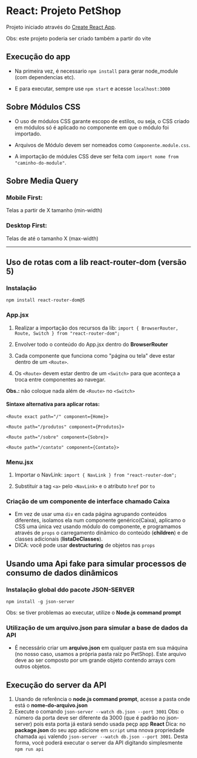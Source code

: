 # React: Projeto PetShop

Projeto iniciado através do [Create React App](https://github.com/facebook/create-react-app).

Obs: este projeto poderia ser criado também a partir do vite

## Execução do app

- Na primeira vez, é necessario `npm install` para gerar node_module (com dependencias etc).

- E para executar, sempre use `npm start` e acesse `localhost:3000`

## Sobre Módulos CSS

- O uso de módulos CSS garante escopo de estilos, ou seja, o CSS criado em módulos só é aplicado no componente em que o módulo foi importado.

- Arquivos de Módulo devem ser nomeados como `Componente.module.css`.

- A importação de módules CSS deve ser feita com `import nome from "caminho-do-module"`.

## Sobre Media Query

### Mobile First:

Telas a partir de X tamanho (min-width)

### Desktop First:

Telas de até o tamanho X (max-width)

---

## Uso de rotas com a lib react-router-dom (versão 5)

### Instalação

`npm install react-router-dom@5`

### App.jsx

1. Realizar a importação dos recursos da lib:
   `import { BrowserRouter, Route, Switch } from "react-router-dom";`

2. Envolver todo o conteúdo do App.jsx dentro do **BrowserRouter**

3. Cada componente que funciona como "página ou tela" deve estar dentro de um `<Route>`.

4. Os `<Route>` devem estar dentro de um `<Switch>` para que aconteça a troca entre componentes ao navegar.

**Obs.:** não coloque nada além de `<Route>` no `<Switch>`

#### Sintaxe alternativa para aplicar rotas:

`<Route exact path="/" component={Home}>`

`<Route path="/produtos" component={Produtos}>`

`<Route path="/sobre" component={Sobre}>`

`<Route path="/contato" component={Contato}>`

### Menu.jsx

1. Importar o NavLink:
   `import { NavLink } from "react-router-dom";`

2. Substituir a tag `<a>` pelo `<NavLink>` e o atributo `href` por `to`

### Criação de um componente de interface chamado Caixa

- Em vez de usar uma `div` en cada página agrupando conteúdos diferentes, isolamos ela num componente genérico(Caixa), aplicamo o CSS uma única vez usando módulo do componente, e programamos através de `props` o carregamento dinâmico do conteúdo (**children**) e de classes adicionais (**listaDeClasses**).
- DICA: você pode usar **destructuring** de objetos nas `props`

## Usando uma Api fake para simular processos de consumo de dados dinâmicos

### Instalação global ddo pacote JSON-SERVER

`npm install -g json-server`

Obs: se tiver problemas ao executar, utilize o **Node.js command prompt**

### Utilização de um arquivo.json para simular a base de dados da API

- É necessário criar um **arquivo.json** em qualquer pasta em sua máquina (no nosso caso, usamos a própria pasta raiz po PetShop). Este arquivo deve ao ser composto por um grande objeto contendo arrays com outros objetos.

## Execução do server da API

1. Usando de referência o **node.js command prompt**, acesse a pasta onde está o **nome-do-arquivo.json**
2. Execute o comando `json-server --watch db.json --port 3001`
   Obs: o número da porta deve ser diferente da 3000 (que é padrão no json-server) pois esta porta já estará sendo usada peçp app **React**
   Dica: no **package.json** do seu app adicione em `script` uma nnova propriedade chamada `api` valendo `json-server --watch db.json --port 3001`. Desta forma, você poderá executar o server da API digitando simplesmente `npm run api`
